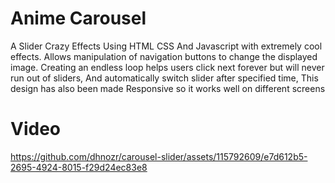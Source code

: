 # Anime Carousel
A Slider Crazy Effects Using HTML CSS And Javascript with extremely cool effects. Allows manipulation of navigation buttons to change the displayed image. Creating an endless loop helps users click next forever but will never run out of sliders, And automatically switch slider after specified time, This design has also been made Responsive so it works well on different screens

# Video


https://github.com/dhnozr/carousel-slider/assets/115792609/e7d612b5-2695-4924-8015-f29d24ec83e8








